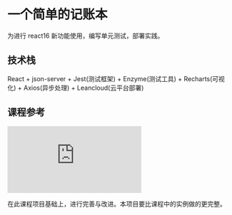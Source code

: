 # 一个简单的记账本

为进行 react16 新功能使用，编写单元测试，部署实践。

## 技术栈

React + json-server + Jest(测试框架) + Enzyme(测试工具) + Recharts(可视化) + Axios(异步处理) + Leancloud(云平台部署)

## 课程参考

![慕课网](https://coding.imooc.com/class/302.html#Anchor)

在此课程项目基础上，进行完善与改进。本项目要比课程中的实例做的更完整。
